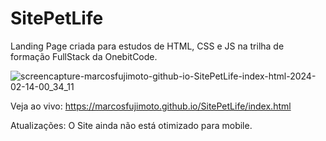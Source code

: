# SitePetLife
Landing Page criada para estudos de HTML, CSS e JS na trilha de formação FullStack da OnebitCode. 


![screencapture-marcosfujimoto-github-io-SitePetLife-index-html-2024-02-14-00_34_11](https://github.com/marcosfujimoto/SitePetLife/assets/88783501/20cd32a1-5f57-4321-9b23-ae7ec837d2d5)

Veja ao vivo: https://marcosfujimoto.github.io/SitePetLife/index.html

Atualizações: O Site ainda não está otimizado para mobile. 


